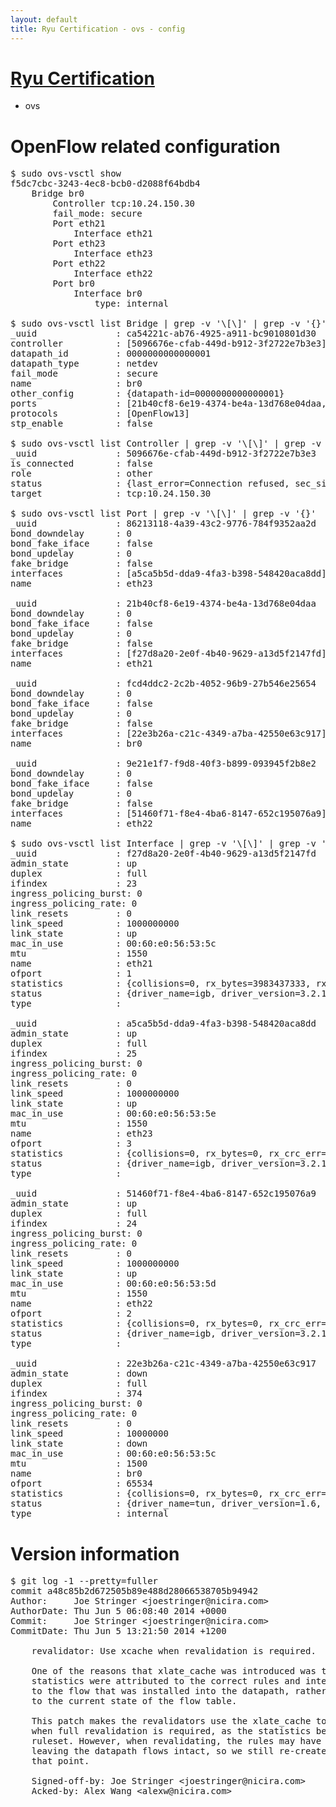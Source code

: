 ```yaml
---
layout: default
title: Ryu Certification - ovs - config
---
```

# [Ryu Certification](http://osrg.github.io/ryu/certification.html)
* ovs 

# OpenFlow related configuration
<pre>
$ sudo ovs-vsctl show
f5dc7cbc-3243-4ec8-bcb0-d2088f64bdb4
    Bridge br0
        Controller tcp:10.24.150.30
        fail_mode: secure
        Port eth21
            Interface eth21
        Port eth23
            Interface eth23
        Port eth22
            Interface eth22
        Port br0
            Interface br0
                type: internal

$ sudo ovs-vsctl list Bridge | grep -v '\[\]' | grep -v '{}'
_uuid               : ca54221c-ab76-4925-a911-bc9010801d30
controller          : [5096676e-cfab-449d-b912-3f2722e7b3e3]
datapath_id         : 0000000000000001
datapath_type       : netdev
fail_mode           : secure
name                : br0
other_config        : {datapath-id=0000000000000001}
ports               : [21b40cf8-6e19-4374-be4a-13d768e04daa, 86213118-4a39-43c2-9776-784f9352aa2d, 9e21e1f7-f9d8-40f3-b899-093945f2b8e2, fcd4ddc2-2c2b-4052-96b9-27b546e25654]
protocols           : [OpenFlow13]
stp_enable          : false

$ sudo ovs-vsctl list Controller | grep -v '\[\]' | grep -v '{}'
_uuid               : 5096676e-cfab-449d-b912-3f2722e7b3e3
is_connected        : false
role                : other
status              : {last_error=Connection refused, sec_since_connect=966, sec_since_disconnect=0, state=BACKOFF}
target              : tcp:10.24.150.30

$ sudo ovs-vsctl list Port | grep -v '\[\]' | grep -v '{}'
_uuid               : 86213118-4a39-43c2-9776-784f9352aa2d
bond_downdelay      : 0
bond_fake_iface     : false
bond_updelay        : 0
fake_bridge         : false
interfaces          : [a5ca5b5d-dda9-4fa3-b398-548420aca8dd]
name                : eth23

_uuid               : 21b40cf8-6e19-4374-be4a-13d768e04daa
bond_downdelay      : 0
bond_fake_iface     : false
bond_updelay        : 0
fake_bridge         : false
interfaces          : [f27d8a20-2e0f-4b40-9629-a13d5f2147fd]
name                : eth21

_uuid               : fcd4ddc2-2c2b-4052-96b9-27b546e25654
bond_downdelay      : 0
bond_fake_iface     : false
bond_updelay        : 0
fake_bridge         : false
interfaces          : [22e3b26a-c21c-4349-a7ba-42550e63c917]
name                : br0

_uuid               : 9e21e1f7-f9d8-40f3-b899-093945f2b8e2
bond_downdelay      : 0
bond_fake_iface     : false
bond_updelay        : 0
fake_bridge         : false
interfaces          : [51460f71-f8e4-4ba6-8147-652c195076a9]
name                : eth22

$ sudo ovs-vsctl list Interface | grep -v '\[\]' | grep -v '{}'
_uuid               : f27d8a20-2e0f-4b40-9629-a13d5f2147fd
admin_state         : up
duplex              : full
ifindex             : 23
ingress_policing_burst: 0
ingress_policing_rate: 0
link_resets         : 0
link_speed          : 1000000000
link_state          : up
mac_in_use          : 00:60:e0:56:53:5c
mtu                 : 1550
name                : eth21
ofport              : 1
statistics          : {collisions=0, rx_bytes=3983437333, rx_crc_err=0, rx_dropped=0, rx_errors=0, rx_frame_err=0, rx_over_err=0, rx_packets=11296754, tx_bytes=0, tx_dropped=0, tx_errors=0, tx_packets=0}
status              : {driver_name=igb, driver_version=3.2.10-k, firmware_version=2.10-9}
type                : 

_uuid               : a5ca5b5d-dda9-4fa3-b398-548420aca8dd
admin_state         : up
duplex              : full
ifindex             : 25
ingress_policing_burst: 0
ingress_policing_rate: 0
link_resets         : 0
link_speed          : 1000000000
link_state          : up
mac_in_use          : 00:60:e0:56:53:5e
mtu                 : 1550
name                : eth23
ofport              : 3
statistics          : {collisions=0, rx_bytes=0, rx_crc_err=0, rx_dropped=0, rx_errors=0, rx_frame_err=0, rx_over_err=0, rx_packets=0, tx_bytes=4293714704, tx_dropped=0, tx_errors=0, tx_packets=5725788}
status              : {driver_name=igb, driver_version=3.2.10-k, firmware_version=2.10-9}
type                : 

_uuid               : 51460f71-f8e4-4ba6-8147-652c195076a9
admin_state         : up
duplex              : full
ifindex             : 24
ingress_policing_burst: 0
ingress_policing_rate: 0
link_resets         : 0
link_speed          : 1000000000
link_state          : up
mac_in_use          : 00:60:e0:56:53:5d
mtu                 : 1550
name                : eth22
ofport              : 2
statistics          : {collisions=0, rx_bytes=0, rx_crc_err=0, rx_dropped=0, rx_errors=0, rx_frame_err=0, rx_over_err=0, rx_packets=0, tx_bytes=2926069362, tx_dropped=0, tx_errors=0, tx_packets=4832312}
status              : {driver_name=igb, driver_version=3.2.10-k, firmware_version=2.10-9}
type                : 

_uuid               : 22e3b26a-c21c-4349-a7ba-42550e63c917
admin_state         : down
duplex              : full
ifindex             : 374
ingress_policing_burst: 0
ingress_policing_rate: 0
link_resets         : 0
link_speed          : 10000000
link_state          : down
mac_in_use          : 00:60:e0:56:53:5c
mtu                 : 1500
name                : br0
ofport              : 65534
statistics          : {collisions=0, rx_bytes=0, rx_crc_err=0, rx_dropped=0, rx_errors=0, rx_frame_err=0, rx_over_err=0, rx_packets=0, tx_bytes=0, tx_dropped=0, tx_errors=0, tx_packets=0}
status              : {driver_name=tun, driver_version=1.6, firmware_version=N/A}
type                : internal
</pre>

# Version information
<pre>
$ git log -1 --pretty=fuller
commit a48c85b2d672505b89e488d28066538705b94942
Author:     Joe Stringer &lt;joestringer@nicira.com&gt;
AuthorDate: Thu Jun 5 06:08:40 2014 +0000
Commit:     Joe Stringer &lt;joestringer@nicira.com&gt;
CommitDate: Thu Jun 5 13:21:50 2014 +1200

    revalidator: Use xcache when revalidation is required.
    
    One of the reasons that xlate_cache was introduced was to ensure that
    statistics were attributed to the correct rules and interfaces according
    to the flow that was installed into the datapath, rather than according
    to the current state of the flow table.
    
    This patch makes the revalidators use the xlate_cache to attribute stats
    when full revalidation is required, as the statistics belong to the old
    ruleset. However, when revalidating, the rules may have changed while
    leaving the datapath flows intact, so we still re-create the xcache at
    that point.
    
    Signed-off-by: Joe Stringer &lt;joestringer@nicira.com&gt;
    Acked-by: Alex Wang &lt;alexw@nicira.com&gt;
</pre>
